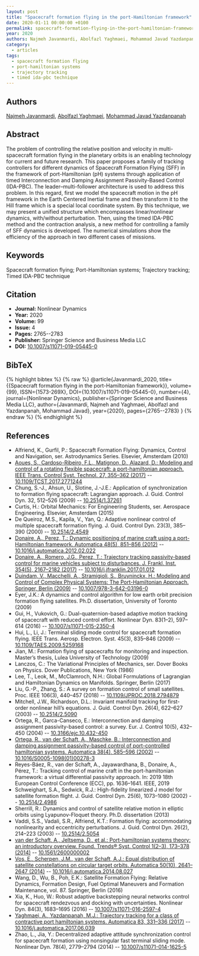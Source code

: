 ```yaml
---
layout: post
title: "Spacecraft formation flying in the port-Hamiltonian framework"
date: 2020-01-11 00:00:00 +0100
permalink: spacecraft-formation-flying-in-the-port-hamiltonian-framework
year: 2020
authors: Najmeh Javanmardi, Abolfazl Yaghmaei, Mohammad Javad Yazdanpanah
category:
  - articles
tags:
  - spacecraft formation flying
  - port-hamiltonian systems
  - trajectory tracking
  - timed ida-pbc technique
---
```

 
## Authors
[Najmeh Javanmardi](authors/najmeh_javanmardi), [Abolfazl Yaghmaei](authors/abolfazl_yaghmaei), [Mohammad Javad Yazdanpanah](authors/mohammad_javad_yazdanpanah)
 
## Abstract
The problem of controlling the relative position and velocity in multi-spacecraft formation flying in the planetary orbits is an enabling technology for current and future research. This paper proposes a family of tracking controllers for different dynamics of Spacecraft Formation Flying (SFF) in the framework of port-Hamiltonian (pH) systems through application of timed Interconnection and Damping Assignment Passivity-Based Control (IDA-PBC). The leader–multi-follower architecture is used to address this problem. In this regard, first we model the spacecraft motion in the pH framework in the Earth Centered Inertial frame and then transform it to the Hill frame which is a special local coordinate system. By this technique, we may present a unified structure which encompasses linear/nonlinear dynamics, with/without perturbation. Then, using the timed IDA-PBC method and the contraction analysis, a new method for controlling a family of SFF dynamics is developed. The numerical simulations show the efficiency of the approach in two different cases of missions.
 
## Keywords
Spacecraft formation flying; Port-Hamiltonian systems; Trajectory tracking; Timed IDA-PBC technique
 
## Citation
- **Journal:** Nonlinear Dynamics
- **Year:** 2020
- **Volume:** 99
- **Issue:** 4
- **Pages:** 2765--2783
- **Publisher:** Springer Science and Business Media LLC
- **DOI:** [10.1007/s11071-019-05445-0](https://doi.org/10.1007/s11071-019-05445-0)
 
## BibTeX
{% highlight bibtex %}
{% raw %}
@article{Javanmardi_2020,
  title={{Spacecraft formation flying in the port-Hamiltonian framework}},
  volume={99},
  ISSN={1573-269X},
  DOI={10.1007/s11071-019-05445-0},
  number={4},
  journal={Nonlinear Dynamics},
  publisher={Springer Science and Business Media LLC},
  author={Javanmardi, Najmeh and Yaghmaei, Abolfazl and Yazdanpanah, Mohammad Javad},
  year={2020},
  pages={2765--2783}
}
{% endraw %}
{% endhighlight %}
 
## References
- Alfriend, K., Gurfil, P.: Spacecraft Formation Flying: Dynamics, Control and Navigation, ser. Astrodynamics Series. Elsevier, Amsterdam (2010)
- [Aoues, S., Cardoso-Ribeiro, F.L., Matignon, D., Alazard, D.: Modeling and control of a rotating flexible spacecraft: a port-hamiltonian approach. IEEE Trans. Control Syst. Technol. 27, 355–362 (2017)](modeling-and-control-of-a-rotating-flexible-spacecraft-a-port-hamiltonian-approach) -- [10.1109/TCST.2017.2771244](https://doi.org/10.1109/TCST.2017.2771244)
- Chung, S.-J., Ahsun, U., Slotine, J.-J.E.: Application of synchronization to formation flying spacecraft: Lagrangian approach. J. Guid. Control Dyn. 32, 512–526 (2009) -- [10.2514/1.37261](https://doi.org/10.2514/1.37261)
- Curtis, H.: Orbital Mechanics: For Engineering Students, ser. Aerospace Engineering. Elsevier, Amsterdam (2015)
- De Queiroz, M.S., Kapila, V., Yan, Q.: Adaptive nonlinear control of multiple spacecraft formation flying. J. Guid. Control Dyn. 23(3), 385–390 (2000) -- [10.2514/2.4549](https://doi.org/10.2514/2.4549)
- [Donaire, A., Perez, T.: Dynamic positioning of marine craft using a port-Hamiltonian framework. Automatica 48(5), 851–856 (2012)](dynamic-positioning-of-marine-craft-using-a-port-hamiltonian-framework) -- [10.1016/j.automatica.2012.02.022](https://doi.org/10.1016/j.automatica.2012.02.022)
- [Donaire, A., Romero, J.G., Perez, T.: Trajectory tracking passivity-based control for marine vehicles subject to disturbances. J. Frankl. Inst. 354(5), 2167–2182 (2017)](trajectory-tracking-passivity-based-control-for-marine-vehicles-subject-to-disturbances) -- [10.1016/j.jfranklin.2017.01.012](https://doi.org/10.1016/j.jfranklin.2017.01.012)
- [Duindam, V., Macchelli, A., Stramigioli, S., Bruyninckx, H.: Modeling and Control of Complex Physical Systems: The Port-Hamiltonian Approach. Springer, Berlin (2009)](modeling-and-control-of-complex-physical-systems) -- [10.1007/978-3-642-03196-0](https://doi.org/10.1007/978-3-642-03196-0)
- Eyer, J.K.: A dynamics and control algorithm for low earth orbit precision formation flying satellites. Ph.D. dissertation, University of Toronto (2009)
- Gui, H., Vukovich, G.: Dual-quaternion-based adaptive motion tracking of spacecraft with reduced control effort. Nonlinear Dyn. 83(1–2), 597–614 (2016) -- [10.1007/s11071-015-2350-4](https://doi.org/10.1007/s11071-015-2350-4)
- Hui, L., Li, J.: Terminal sliding mode control for spacecraft formation flying. IEEE Trans. Aerosp. Electron. Syst. 45(3), 835–846 (2009) -- [10.1109/TAES.2009.5259168](https://doi.org/10.1109/TAES.2009.5259168)
- Jian, M.: Formation flying of spacecrafts for monitoring and inspection. Master’s thesis, Lulea University of Technology (2009)
- Lanczos, C.: The Variational Principles of Mechanics, ser. Dover Books on Physics. Dover Publications, New York (1986)
- Lee, T., Leok, M., McClamroch, N.H.: Global Formulations of Lagrangian and Hamiltonian Dynamics on Manifolds. Springer, Berlin (2017)
- Liu, G.-P., Zhang, S.: A survey on formation control of small satellites. Proc. IEEE 106(3), 440–457 (2018) -- [10.1109/JPROC.2018.2794879](https://doi.org/10.1109/JPROC.2018.2794879)
- Mitchell, J.W., Richardson, D.L.: Invariant manifold tracking for first-order nonlinear hill’s equations. J. Guid. Control Dyn. 26(4), 622–627 (2003) -- [10.2514/2.5090](https://doi.org/10.2514/2.5090)
- Ortega, R., Garca-Canseco, E.: Interconnection and damping assignment passivity-based control: a survey. Eur. J. Control 10(5), 432–450 (2004) -- [10.3166/ejc.10.432-450](https://doi.org/10.3166/ejc.10.432-450)
- [Ortega, R., van der Schaft, A., Maschke, B.: Interconnection and damping assignment passivity-based control of port-controlled hamiltonian systems. Automatica 38(4), 585–596 (2002)](interconnection-and-damping-assignment-passivity-based-control-of-port-controlled-hamiltonian-systems) -- [10.1016/S0005-1098(01)00278-3](https://doi.org/10.1016/S0005-1098(01)00278-3)
- Reyes-Báez, R., van der Schaft, A., Jayawardhana, B., Donaire, A., Pérez, T.: Tracking control of marine craft in the port-hamiltonian framework: a virtual differential passivity approach. In: 2019 18th European Control Conference (ECC), pp. 1636–1641. IEEE, 2019
- Schweighart, S.A., Sedwick, R.J.: High-fidelity linearized J model for satellite formation flight. J. Guid. Control Dyn. 25(6), 1073–1080 (2002) -- [10.2514/2.4986](https://doi.org/10.2514/2.4986)
- Sherrill, R.: Dynamics and control of satellite relative motion in elliptic orbits using Lyapunov-Floquet theory. Ph.D. dissertation (2013)
- Vaddi, S.S., Vadali, S.R., Alfriend, K.T.: Formation flying: accommodating nonlinearity and eccentricity perturbations. J. Guid. Control Dyn. 26(2), 214–223 (2003) -- [10.2514/2.5054](https://doi.org/10.2514/2.5054)
- [van der Schaft, A., Jeltsema, D., et al.: Port-hamiltonian systems theory: an introductory overview. Found. Trends® Syst. Control 1(2–3), 173–378 (2014)](port-hamiltonian-systems-theory-an-introductory-overview-journal) -- [10.1561/2600000002](https://doi.org/10.1561/2600000002)
- [Vos, E., Scherpen, J.M., van der Schaft, A.J.: Equal distribution of satellite constellations on circular target orbits. Automatica 50(10), 2641–2647 (2014)](equal-distribution-of-satellite-constellations-on-circular-target-orbits) -- [10.1016/j.automatica.2014.08.027](https://doi.org/10.1016/j.automatica.2014.08.027)
- Wang, D., Wu, B., Poh, E.K.: Satellite Formation Flying: Relative Dynamics, Formation Design, Fuel Optimal Maneuvers and Formation Maintenance, vol. 87. Springer, Berlin (2016)
- Xia, K., Huo, W.: Robust adaptive backstepping neural networks control for spacecraft rendezvous and docking with uncertainties. Nonlinear Dyn. 84(3), 1683–1695 (2016) -- [10.1007/s11071-016-2597-4](https://doi.org/10.1007/s11071-016-2597-4)
- [Yaghmaei, A., Yazdanpanah, M.J.: Trajectory tracking for a class of contractive port hamiltonian systems. Automatica 83, 331–336 (2017)](trajectory-tracking-for-a-class-of-contractive-port-hamiltonian-systems) -- [10.1016/j.automatica.2017.06.039](https://doi.org/10.1016/j.automatica.2017.06.039)
- Zhao, L., Jia, Y.: Decentralized adaptive attitude synchronization control for spacecraft formation using nonsingular fast terminal sliding mode. Nonlinear Dyn. 78(4), 2779–2794 (2014) -- [10.1007/s11071-014-1625-5](https://doi.org/10.1007/s11071-014-1625-5)

